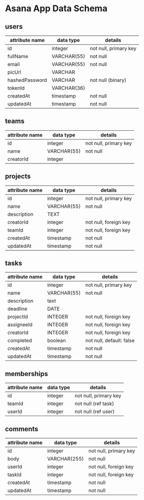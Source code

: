 # Asana App Data Schema

## users


| attribute name | data type | details |
| - | - | - |
| id | integer | not null, primary key |
| fullName | VARCHAR(55) | not null |
| email | VARCHAR(55) | not null |
| picUrl | VARCHAR |  |
| hashedPassword | VARCHAR | not null (binary) |
| tokenId | VARCHAR(36) |  |
| createdAt | timestamp | not null |
| updatedAt | timestamp | not null |

## teams

| attribute name | data type | details
| - | - | - |
| id | integer | not null, primary key |
| name | VARCHAR(55) | not null |
| creatorId | integer |  |

## projects


| attribute name | data type | details |
| - | - | - |
| id | integer | not null, primary key |
| name | VARCHAR(55) | not null |
| description | TEXT | |
| creatorId | integer | not null, foreign key
| teamId | integer | not null, foreign key |
| createdAt | timestamp | not null |
| updatedAt | timestamp | not null |

## tasks

| attribute name | data type | details |
| - | - | - |
| id | integer | not null, primary key |
| name | VARCHAR(55) | not null |
| description | text | |
| deadline | DATE | |
| projectId | INTEGER | not null, foreign key |
| assigneeId | INTEGER | not null, foreign key |
| creatorId | INTEGER | not null, foreign key |
| completed | boolean | not null, default: false |
| createdAt | timestamp | not null |
| updatedAt | timestamp | not null |

## memberships

| attribute name | data type | details
| - | - | - |
| id | integer | not null, primary key |
| teamId | integer | not null (ref task) |
| userId | integer | not null (ref user) |

## comments

| attribute name | data type | details
| - | - | - |
| id | integer | not null, primary key |
| body | VARCHAR(255) | not null |
| userId | integer | not null, foreign key |
| taskId | integer | not null, foreign key |
| createdAt | timestamp | not null |
| updatedAt | timestamp | not null |
